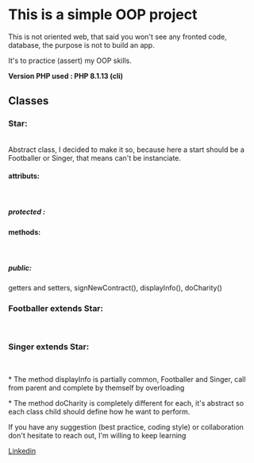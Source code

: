 <h1> This is a simple OOP project </h1>

<p> This is not oriented web, that said you won't see any fronted code, database, the purpose is not to build an app.</p>

<p>It's to practice (assert) my OOP skills.</p>

<strong>Version PHP used : PHP 8.1.13 (cli)</strong>

<h2>Classes</h2>
    <h3>Star:</h3><br  />
Abstract class, I decided to make it so, because here a start should be a Footballer or Singer, that means can't be instanciate.<br  />
    <h4>attributs:</h4><br  />
        <h5>protected :</h5> <id, fname, lname, birth, country, emailAdr, phone, salaire, isContract, category <br  />
    <h4>methods:</h4><br  />
        <h5>public:</h5>
            getters and setters, signNewContract(), displayInfo(), doCharity()<br  />
<h3>Footballer extends Star:</h3><br  />

<h3>Singer extends Star:</h3><br  />

<p>* The method displayInfo is partially common, Footballer and Singer, call from parent and complete by themself by overloading <p>

<p>* The method doCharity is completely different for each, it's abstract so each class child should define how he want to perform.</p>

<p>If you have any suggestion (best practice, coding style) or collaboration don't hesitate to reach out, I'm willing to keep learning</p>

<a href="https://www.linkedin.com/in/facinet-kouyate-34a32718a/">Linkedin </a>
